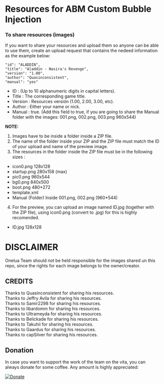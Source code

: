 # Resources for ABM Custom Bubble Injection

### To share resources (images) ###
If you want to share your resources and upload them so anyone can be able to use them, create an upload request that contains the nedeed information as the example below:

	"id": "ALADDIN", 
	"title": "Aladdin - Nasira's Revenge",
	"version": "1.00",
	"author": "Quasinconsistent",
	"manual": "yes"


* ID : (Up to 10 alphanumeric digits in capital letters).<br>
* Title : The corresponding game title.<br>
* Version : Resources versión (1.00, 2.00, 3.00, etc).<br>
* Author : Either your name or nick.<br>
* Manual : true. (Add this field to true, if you are going to share the Manual folder with the images: 001.png, 002.png, 003.png 960x544)<br>

**NOTE:**
1. Images have to be inside a folder inside a ZIP file.
2. The name of the folder inside your ZIP and the ZIP file must match the ID of your upload and name of the preview image.
3. The resources in the folder inside the ZIP file must be in the following sizes :

- icon0.png			128x128<br>
- startup.png		280x158 (max)<br>
- pic0.png			960x544<br>
- bg0.png			840x500<br>
- boot.png			480*272 <Optional><br>
- template.xml		<Optional><br>
- Manual			(Folder) Inside 001.png, 002.png (960*544) <Optional><br>

4. For the preview, you can upload an image named ID.jpg (together with the ZIP file), using icon0.png (convert to .jpg) for this is highly recomended.
- ID.jpg			128x128<br>

# DISCLAIMER #
Onelua Team should not be held responsible for the images shared un this repo, since the rights for each image belongs to the owner/creator.<br>

## CREDITS ##
Thanks to Quasinconsistent for sharing his resources.<br>
Thanks to Jeffry Avila for sharing his resources.<br>
Thanks to Samir2298 for sharing his resources.<br>
Thanks to libardomm for sharing his resources.<br>
Thanks to Ultrameyda for sharing his resources.<br>
Thanks to Belickade for sharing his resources.<br>
Thanks to Takuhii for sharing his resources.<br>
Thanks to Gaardus for sharing his resources.<br>
Thanks to capSilver for sharing his resources.<br>

## Donation ##
In case you want to support the work of the team on the vita, you can always donate for some coffee. Any amount is highly appreciated:

[![Donate](https://www.paypalobjects.com/en_US/i/btn/btn_donateCC_LG.gif)](https://www.paypal.com/cgi-bin/webscr?cmd=_donations&business=YHZ5XBWEXP8ZY&lc=MX&item_name=ONElua%20Team%20Projects&item_number=AdrenalineBubbleManager&currency_code=USD&bn=PP%2dDonationsBF%3abtn_donateCC_LG%2egif%3aNonHosted)
